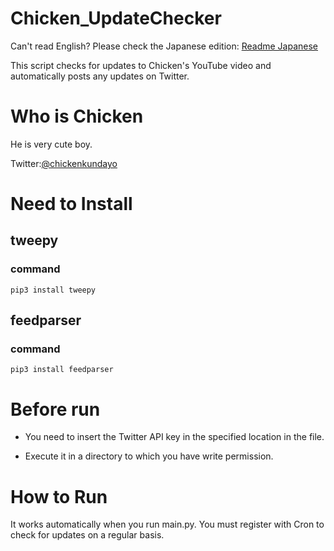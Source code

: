 # Chicken_UpdateChecker
Can't read English? Please check the Japanese edition: [Readme Japanese](README_JA.md)

This script checks for updates to Chicken's YouTube video and automatically posts any updates on Twitter.

# Who is Chicken
He is very cute boy.

Twitter:[@chickenkundayo](https://twitter.com/chickenkundayo)

# Need to Install
## tweepy
### command
    pip3 install tweepy

## feedparser
### command
    pip3 install feedparser

# Before run
 - You need to insert the Twitter API key in the specified location in the file.

 - Execute it in a directory to which you have write permission.

# How to Run
It works automatically when you run main.py. You must register with Cron to check for updates on a regular basis.

